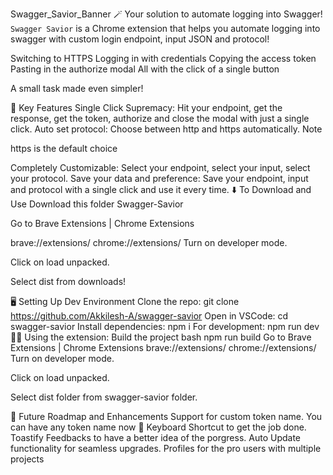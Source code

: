 Swagger_Savior_Banner
🪄 Your solution to automate logging into Swagger!
`Swagger Savior` is a Chrome extension that helps you automate logging into swagger with custom login endpoint, input JSON and protocol!

Switching to HTTPS
Logging in with credentials
Copying the access token
Pasting in the authorize modal
All with the click of a single button

A small task made even simpler!

🌟 Key Features
Single Click Supremacy: Hit your endpoint, get the response, get the token, authorize and close the modal with just a single click.
Auto set protocol: Choose between http and https automatically.
Note

https is the default choice

Completely Customizable: Select your endpoint, select your input, select your protocol.
Save your data and preference: Save your endpoint, input and protocol with a single click and use it every time.
⬇️ To Download and Use
Download this folder Swagger-Savior

Go to Brave Extensions | Chrome Extensions

brave://extensions/
chrome://extensions/
Turn on developer mode.

Click on load unpacked.

Select dist from downloads!

🖥️ Setting Up Dev Environment
Clone the repo:
 git clone https://github.com/Akkilesh-A/swagger-savior 
Open in VSCode:
cd swagger-savior
Install dependencies:
npm i
For development:
npm run dev
🦸‍♂️ Using the extension:
Build the project bash npm run build 
Go to Brave Extensions | Chrome Extensions
brave://extensions/
chrome://extensions/
Turn on developer mode.

Click on load unpacked.

Select dist folder from swagger-savior folder.

🔮 Future Roadmap and Enhancements
 Support for custom token name. You can have any token name now 🎉
 Keyboard Shortcut to get the job done.
 Toastify Feedbacks to have a better idea of the porgress.
 Auto Update functionality for seamless upgrades.
 Profiles for the pro users with multiple projects

